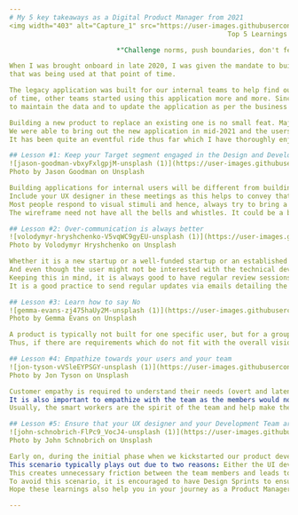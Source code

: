 ```yaml
---
# My 5 key takeaways as a Digital Product Manager from 2021
<img width="403" alt="Capture_1" src="https://user-images.githubusercontent.com/97093893/149153145-e1b445e3-63f9-4587-9284-282996cea11b.PNG">
                                                       Top 5 Learnings from 2021

                           *"Challenge norms, push boundaries, don't fear mistakes and always be open to learning." - JJ Wilson*

When I was brought onboard in late 2020, I was given the mandate to build a new user-friendly application that would allow us to kill the legacy application
that was being used at that point of time. 

The legacy application was built for our internal teams to help find out and fix the issues being faced by users from a technical standpoint. Over the course
of time, other teams started using this application more and more. Since, this was not the original intent of building it, it was becoming quite cumbersome 
to maintain the data and to update the application as per the business users' specifications. 

Building a new product to replace an existing one is no small feat. Majorly, because your users are accustomed to a certain way of using the application and to break an existing habit is very difficult involving several protracted negotiations between all concerned parties.
We were able to bring out the new application in mid-2021 and the users loved it and thus, enabling us to finally let go of the legacy system.
It has been quite an eventful ride thus far which I have thoroughly enjoyed and keenly look forward to learning newer things to help improve myself while continuously striving to implement the learnings that I have listed below in all my endeavors.

## Lesson #1: Keep your Target segment engaged in the Design and Development right from the beginning - Wireframe helps
![jason-goodman-vbxyFxlgpjM-unsplash (1)](https://user-images.githubusercontent.com/97093893/149153227-7dd8e9ce-f1ba-4e29-8121-4195129c801f.jpg)
Photo by Jason Goodman on Unsplash

Building applications for internal users will be different from building applications for external users. But the essence remains the same and that is to ensure that you reach out to your target segment and involve them from the beginning.
Include your UX designer in these meetings as this helps to convey that you are serious in designing user-focused applications. Another advantage of this process is that during discussions, the designer could quickly grasp the user inputs and help create a UX wireframe that keeps those requirements in focus.
Most people respond to visual stimuli and hence, always try to bring a wireframe to the discussion to help them understand what you have in your mind. Presenting only datapoints will just confuse them.
The wireframe need not have all the bells and whistles. It could be a basic wireframe to help convey the concept to the users and to help them to provide inputs regarding what and how they would like to view the information on the application.

## Lesson #2: Over-communication is always better
![volodymyr-hryshchenko-V5vqWC9gyEU-unsplash (1)](https://user-images.githubusercontent.com/97093893/149153213-8424e81b-035b-46dc-8568-7f707287155e.jpg)
Photo by Volodymyr Hryshchenko on Unsplash

Whether it is a new startup or a well-funded startup or an established firm, the management style differs. But, in whichever type of organization you work, the higher-ups would always be interested with the development progress and deliverable timelines.
And even though the user might not be interested with the technical development progress, they would always be keen to know the delivery timelines.
Keeping this in mind, it is always good to have regular review sessions with the users and management to ensure that all are on the same page regarding the development and timelines. This ensures that they are aware of any known or unknown delays and there is no major escalation(s) taking place which would only divert the time and attention to douse the fire instead of focusing on the product/solution development.
It is a good practice to send regular updates via emails detailing the features and functionalities deployed as part of the release and the target planned for the next release.

## Lesson #3: Learn how to say No
![gemma-evans-zj475haUy2M-unsplash (1)](https://user-images.githubusercontent.com/97093893/149153195-dc0dccda-e9ac-47e8-b7de-c25f1ae0a1cd.jpg)
Photo by Gemma Evans on Unsplash

A product is typically not built for one specific user, but for a group of users and hence there will be different set of requirements from various users. We need to strategize the requirements to ensure that they are in line with the vision of the product/solution.
Thus, if there are requirements which do not fit with the overall vision, we need to communicate the same with the users. I utilize the MoSCoW prioritization framework with my users to help them identify which requirements make a better fit to the product scope and which ones are mere embellishments.

## Lesson #4: Empathize towards your users and your team
![jon-tyson-vVSleEYPSGY-unsplash (1)](https://user-images.githubusercontent.com/97093893/149153182-9e33cc6c-a4f3-4197-a2c8-2ef70bb6587d.jpg)
Photo by Jon Tyson on Unsplash

Customer empathy is required to understand their needs (overt and latent) and pain points. Our target users were pleasantly surprised when we brought our first developed wireframe to them and it really helped kickstart their continuous journey with us to help design a product that they themselves would regularly use.
It is also important to empathize with the team as the members would not be at their peak productivity all at the same time. Every team usually consists of two types of workers: smart workers and hard workers. Both are equally required for a successful delivery.
Usually, the smart workers are the spirit of the team and help make the team a more cohesive unit. The hard workers are typically a quiet lot and are usually considered to be slow with their deliverables. But, quite a few times in my career, I have observed them to provide good insights into a deliverable and find out bugs or issues which weren't considered by anyone.

## Lesson #5: Ensure that your UX designer and your Development Team are in sync with the designs
![john-schnobrich-FlPc9_VocJ4-unsplash (1)](https://user-images.githubusercontent.com/97093893/149153179-0eb4b54f-b3e0-4dae-a5f6-53d6030c184f.jpg)
Photo by John Schnobrich on Unsplash

Early on, during the initial phase when we kickstarted our product development journey, our designer would bring out awesome UX design screens for the UI. But our UI developers would struggle to deliver the same output as shown on the screens.
This scenario typically plays out due to two reasons: Either the UI developers are not experienced enough to bring those screens to life, or the designs could not be developed through existing technology stack defined for the development.
This creates unnecessary friction between the team members and leads to constant trade-off on the design.
To avoid this scenario, it is encouraged to have Design Sprints to ensure that the designs are getting finalized as per the technical strength of the developers and helps push the developers to build upon their technical expertise to help provide amazing user experience.
Hope these learnings also help you in your journey as a Product Manager.

---
```

